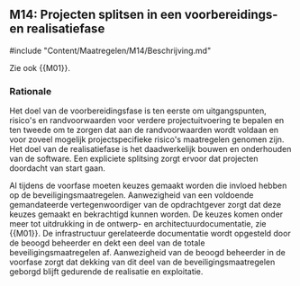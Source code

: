 ## M14: Projecten splitsen in een voorbereidings- en realisatiefase

#include "Content/Maatregelen/M14/Beschrijving.md"

Zie ook {{M01}}.

### Rationale

Het doel van de voorbereidingsfase is ten eerste om uitgangspunten, risico's en randvoorwaarden voor verdere projectuitvoering te bepalen en ten tweede om te zorgen dat aan de randvoorwaarden wordt voldaan en voor zoveel mogelijk projectspecifieke risico's maatregelen genomen zijn. Het doel van de realisatiefase is het daadwerkelijk bouwen en onderhouden van de software. Een expliciete splitsing zorgt ervoor dat projecten doordacht van start gaan.

Al tijdens de voorfase moeten keuzes gemaakt worden die invloed hebben op de beveiligingsmaatregelen. Aanwezigheid van een voldoende gemandateerde vertegenwoordiger van de opdrachtgever zorgt dat deze keuzes gemaakt en bekrachtigd kunnen worden. De keuzes komen onder meer tot uitdrukking in de ontwerp- en architectuurdocumentatie, zie {{M01}}. De infrastructuur gerelateerde documentatie wordt opgesteld door de beoogd beheerder en dekt een deel van de totale beveiligingsmaatregelen af. Aanwezigheid van de beoogd beheerder in de voorfase zorgt dat dekking van dit deel van de beveiligingsmaatregelen geborgd blijft gedurende de realisatie en exploitatie.
